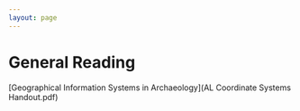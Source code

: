 ```yaml
---
layout: page
---
```


# General Reading
[Geographical Information Systems in Archaeology](AL Coordinate Systems Handout.pdf)
